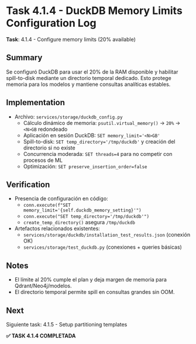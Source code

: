 # Task 4.1.4 - DuckDB Memory Limits Configuration Log

**Task**: 4.1.4 - Configure memory limits (20% available)

## Summary
Se configuró DuckDB para usar el 20% de la RAM disponible y habilitar spill-to-disk mediante un directorio temporal dedicado. Esto protege memoria para los modelos y mantiene consultas analíticas estables.

## Implementation
- Archivo: `services/storage/duckdb_config.py`
  - Cálculo dinámico de memoria: `psutil.virtual_memory()` → `20%` → `<N>GB` redondeado
  - Aplicación en sesión DuckDB: `SET memory_limit='<N>GB'`
  - Spill-to-disk: `SET temp_directory='/tmp/duckdb'` y creación del directorio si no existe
  - Concurrencia moderada: `SET threads=4` para no competir con procesos de ML
  - Optimización: `SET preserve_insertion_order=false`

## Verification
- Presencia de configuración en código:
  - `conn.execute(f"SET memory_limit='{self.duckdb_memory_setting}'")`
  - `conn.execute("SET temp_directory='/tmp/duckdb'")`
  - `create_temp_directory()` asegura `/tmp/duckdb`
- Artefactos relacionados existentes:
  - `services/storage/duckdb/installation_test_results.json` (conexión OK)
  - `services/storage/test_duckdb.py` (conexiones + queries básicas)

## Notes
- El límite al 20% cumple el plan y deja margen de memoria para Qdrant/Neo4j/modelos.
- El directorio temporal permite spill en consultas grandes sin OOM.

## Next
Siguiente task: 4.1.5 - Setup partitioning templates

**✅ TASK 4.1.4 COMPLETADA**

